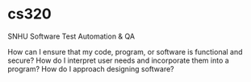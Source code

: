 # cs320
SNHU Software Test Automation &amp; QA


How can I ensure that my code, program, or software is functional and secure?
How do I interpret user needs and incorporate them into a program?
How do I approach designing software?
